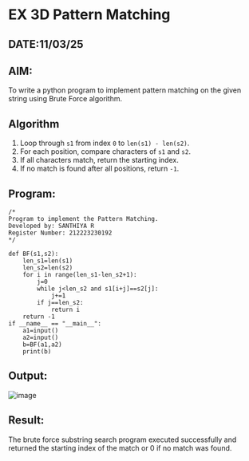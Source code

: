 # EX 3D Pattern Matching
## DATE:11/03/25
## AIM:
To write a python program to implement pattern matching on the given string using Brute Force algorithm.

## Algorithm

1. Loop through `s1` from index `0` to `len(s1) - len(s2)`.  
2. For each position, compare characters of `s1` and `s2`.  
3. If all characters match, return the starting index.  
4. If no match is found after all positions, return `-1`.

## Program:
```
/*
Program to implement the Pattern Matching.
Developed by: SANTHIYA R
Register Number: 212223230192
*/
```
```
def BF(s1,s2):
    len_s1=len(s1)
    len_s2=len(s2)
    for i in range(len_s1-len_s2+1):
        j=0
        while j<len_s2 and s1[i+j]==s2[j]:
            j+=1
        if j==len_s2:
            return i
    return -1
if __name__ == "__main__":
    a1=input() 
    a2=input() 
    b=BF(a1,a2)
    print(b)
```

## Output:

![image](https://github.com/user-attachments/assets/5033c27e-5e64-4b47-8e4b-83def9a01e52)


## Result:
The brute force substring search program executed successfully and returned the starting index of the match or 0 if no match was found.
